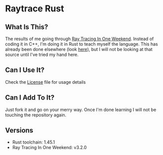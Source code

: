 Raytrace Rust
=============

## What Is This?
The results of me going through [Ray Tracing In One Weekend](https://raytracing.github.io/books/RayTracingInOneWeekend.html).
Instead of coding it in C++, I'm doing it in Rust to teach myself the language. This has already been
done elsewhere (look [here](https://github.com/RayTracing/raytracing.github.io/wiki/Implementations-in-Other-Languages])),
but I will not be looking at that source until I've tried my hand here.

## Can I Use It?
Check the [License](License.md) file for usage details

## Can I Add To It?
Just fork it and go on your merry way. Once I'm done learning I will not be touching the repository again.

## Versions
- Rust toolchain: 1.45.1
- Ray Tracing In One Weekend: v3.2.0
